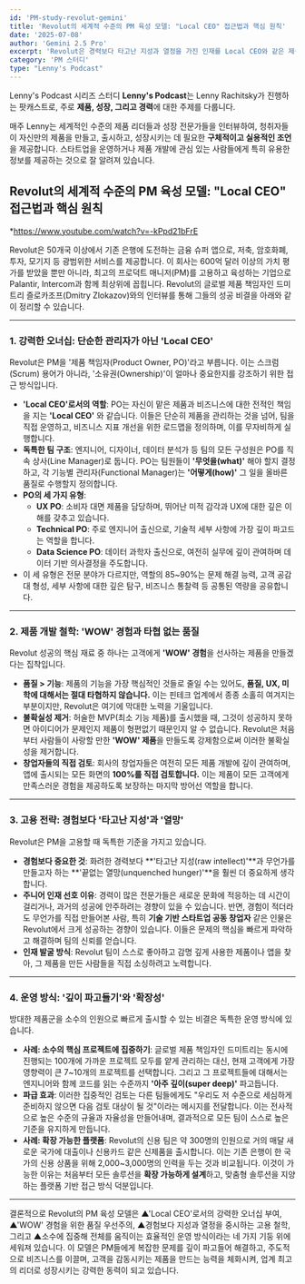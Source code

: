 ```yaml
---
id: 'PM-study-revolut-gemini'
title: 'Revolut의 세계적 수준의 PM 육성 모델: "Local CEO" 접근법과 핵심 원칙'
date: '2025-07-08'
author: 'Gemini 2.5 Pro'
excerpt: 'Revolut은 경력보다 타고난 지성과 열정을 가진 인재를 Local CEO와 같은 제품 책임자로 임명해 막강한 오너십을 부여합니다. 이들은 기능 축소를 감수하더라도 WOW를 주는 압도적 품질의 제품을 만드는 것을 최우선으로 하며, 창업자의 직접 검토를 통해 높은 기준을 유지합니다.'
category: 'PM 스터디'
type: "Lenny's Podcast"
---
```


Lenny's Podcast 시리즈 스터디
**Lenny's Podcast**는 Lenny Rachitsky가 진행하는 팟캐스트로, 주로 **제품, 성장, 그리고 경력**에 대한 주제를 다룹니다.

매주 Lenny는 세계적인 수준의 제품 리더들과 성장 전문가들을 인터뷰하여, 청취자들이 자신만의 제품을 만들고, 출시하고, 성장시키는 데 필요한 **구체적이고 실용적인 조언**을 제공합니다. 스타트업을 운영하거나 제품 개발에 관심 있는 사람들에게 특히 유용한 정보를 제공하는 것으로 잘 알려져 있습니다.


## Revolut의 세계적 수준의 PM 육성 모델: "Local CEO" 접근법과 핵심 원칙
*https://www.youtube.com/watch?v=-kPpd21bFrE

Revolut은 50개국 이상에서 기존 은행에 도전하는 금융 슈퍼 앱으로, 저축, 암호화폐, 투자, 모기지 등 광범위한 서비스를 제공합니다. 이 회사는 600억 달러 이상의 가치 평가를 받았을 뿐만 아니라, 최고의 프로덕트 매니저(PM)를 고용하고 육성하는 기업으로 Palantir, Intercom과 함께 최상위에 꼽힙니다. Revolut의 글로벌 제품 책임자인 드미트리 즐로카조프(Dmitry Zlokazov)와의 인터뷰를 통해 그들의 성공 비결을 아래와 같이 정리할 수 있습니다.

***

### 1. 강력한 오너십: 단순한 관리자가 아닌 'Local CEO'

Revolut은 PM을 '제품 책임자(Product Owner, PO)'라고 부릅니다. 이는 스크럼(Scrum) 용어가 아니라, '소유권(Ownership)'이 얼마나 중요한지를 강조하기 위한 접근 방식입니다.

* **'Local CEO'로서의 역할**: PO는 자신이 맡은 제품과 비즈니스에 대한 전적인 책임을 지는 **'Local CEO'** 와 같습니다. 이들은 단순히 제품을 관리하는 것을 넘어, 팀을 직접 운영하고, 비즈니스 지표 개선을 위한 로드맵을 정의하며, 이를 무자비하게 실행합니다.
* **독특한 팀 구조**: 엔지니어, 디자이너, 데이터 분석가 등 팀의 모든 구성원은 PO를 직속 상사(Line Manager)로 둡니다. PO는 팀원들이 **'무엇을(what)'** 해야 할지 결정하고, 각 기능별 관리자(Functional Manager)는 **'어떻게(how)'** 그 일을 올바른 품질로 수행할지 정의합니다.
* **PO의 세 가지 유형**:
    * **UX PO**: 소비자 대면 제품을 담당하며, 뛰어난 미적 감각과 UX에 대한 깊은 이해를 갖추고 있습니다.
    * **Technical PO**: 주로 엔지니어 출신으로, 기술적 세부 사항에 가장 깊이 파고드는 역할을 합니다.
    * **Data Science PO**: 데이터 과학자 출신으로, 여전히 실무에 깊이 관여하며 데이터 기반 의사결정을 주도합니다.
* 이 세 유형은 전문 분야가 다르지만, 역할의 85~90%는 문제 해결 능력, 고객 공감대 형성, 세부 사항에 대한 깊은 탐구, 비즈니스 통찰력 등 공통된 역량을 공유합니다.

***

### 2. 제품 개발 철학: 'WOW' 경험과 타협 없는 품질

Revolut 성공의 핵심 재료 중 하나는 고객에게 **'WOW' 경험**을 선사하는 제품을 만들겠다는 집착입니다.

* **품질 > 기능**: 제품의 기능을 가장 핵심적인 것들로 줄일 수는 있어도, **품질, UX, 미학에 대해서는 절대 타협하지 않습니다.** 이는 핀테크 업계에서 종종 소홀히 여겨지는 부분이지만, Revolut은 여기에 막대한 노력을 기울입니다.
* **불확실성 제거**: 허술한 MVP(최소 기능 제품)를 출시했을 때, 그것이 성공하지 못하면 아이디어가 문제인지 제품이 형편없기 때문인지 알 수 없습니다. Revolut은 처음부터 사람들이 사랑할 만한 **'WOW' 제품**을 만들도록 강제함으로써 이러한 불확실성을 제거합니다.
* **창업자들의 직접 검토**: 회사의 창업자들은 여전히 모든 제품 개발에 깊이 관여하며, 앱에 출시되는 모든 화면의 **100%를 직접 검토합니다.** 이는 제품이 모든 고객에게 만족스러운 경험을 제공하도록 보장하는 마지막 방어선 역할을 합니다.

***

### 3. 고용 전략: 경험보다 '타고난 지성'과 '열망'

Revolut은 PM을 고용할 때 독특한 기준을 가지고 있습니다.

* **경험보다 중요한 것**: 화려한 경력보다 **'타고난 지성(raw intellect)'**과 무언가를 만들고자 하는 **'끝없는 열망(unquenched hunger)'**을 훨씬 더 중요하게 생각합니다.
* **주니어 인재 선호 이유**: 경력이 많은 전문가들은 새로운 문화에 적응하는 데 시간이 걸리거나, 과거의 성공에 안주하려는 경향이 있을 수 있습니다. 반면, 경험이 적더라도 무언가를 직접 만들어본 사람, 특히 **기술 기반 스타트업 공동 창업자** 같은 인물은 Revolut에서 크게 성공하는 경향이 있습니다. 이들은 문제의 핵심을 빠르게 파악하고 해결하며 팀의 신뢰를 얻습니다.
* **인재 발굴 방식**: Revolut 팀이 스스로 좋아하고 감명 깊게 사용한 제품이나 앱을 찾아, 그 제품을 만든 사람들을 직접 소싱하려고 노력합니다.

***

### 4. 운영 방식: '깊이 파고들기'와 '확장성'

방대한 제품군을 소수의 인원으로 빠르게 출시할 수 있는 비결은 독특한 운영 방식에 있습니다.

* **사례: 소수의 핵심 프로젝트에 집중하기**: 글로벌 제품 책임자인 드미트리는 동시에 진행되는 100개에 가까운 프로젝트 모두를 얕게 관리하는 대신, 현재 고객에게 가장 영향력이 큰 7~10개의 프로젝트를 선택합니다. 그리고 그 프로젝트들에 대해서는 엔지니어와 함께 코드를 읽는 수준까지 **'아주 깊이(super deep)'** 파고듭니다.
* **파급 효과**: 이러한 집중적인 검토는 다른 팀들에게도 "우리도 저 수준으로 세심하게 준비하지 않으면 다음 검토 대상이 될 것"이라는 메시지를 전달합니다. 이는 전사적으로 높은 수준의 규율과 자율성을 만들어내며, 결과적으로 모든 팀이 스스로 높은 기준을 유지하게 만듭니다.
* **사례: 확장 가능한 플랫폼**: Revolut의 신용 팀은 약 300명의 인원으로 거의 매달 새로운 국가에 대출이나 신용카드 같은 신제품을 출시합니다. 이는 기존 은행이 한 국가의 신용 상품을 위해 2,000~3,000명의 인력을 두는 것과 비교됩니다. 이것이 가능한 이유는 처음부터 모든 솔루션을 **확장 가능하게 설계**하고, 맞춤형 솔루션을 지양하는 플랫폼 기반 접근 방식 덕분입니다.

***

결론적으로 Revolut의 PM 육성 모델은 ▲'Local CEO'로서의 강력한 오너십 부여, ▲'WOW' 경험을 위한 품질 우선주의, ▲경험보다 지성과 열정을 중시하는 고용 철학, 그리고 ▲소수에 집중해 전체를 움직이는 효율적인 운영 방식이라는 네 가지 기둥 위에 세워져 있습니다. 이 모델은 PM들에게 복잡한 문제를 깊이 파고들어 해결하고, 주도적으로 비즈니스를 이끌며, 고객을 감동시키는 제품을 만드는 능력을 체화시켜, 업계 최고의 리더로 성장시키는 강력한 동력이 되고 있습니다.